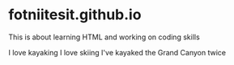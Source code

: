 # fotniitesit.github.io

This is about learning HTML and working on coding skills

I love kayaking
I love skiing
I've kayaked the Grand Canyon twice
